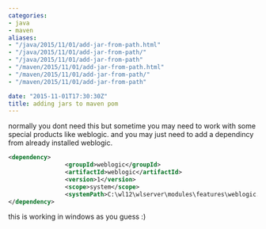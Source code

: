 ```yaml
---
categories:
- java
- maven
aliases:
- "/java/2015/11/01/add-jar-from-path.html"
- "/java/2015/11/01/add-jar-from-path/"
- "/java/2015/11/01/add-jar-from-path"
- "/maven/2015/11/01/add-jar-from-path.html"
- "/maven/2015/11/01/add-jar-from-path/"
- "/maven/2015/11/01/add-jar-from-path"

date: "2015-11-01T17:30:30Z"
title: adding jars to maven pom
---
```

normally you dont need this but sometime you may need to work with some special products like weblogic. and you may just need to add a dependincy from already installed weblogic.

```xml
<dependency>
                <groupId>weblogic</groupId>
                <artifactId>weblogic</artifactId>
                <version>1</version>
                <scope>system</scope>
                <systemPath>C:\wl12\wlserver\modules\features\weblogic.server.merged.jar</systemPath>
</dependency>
```

this is working in windows as you guess :)